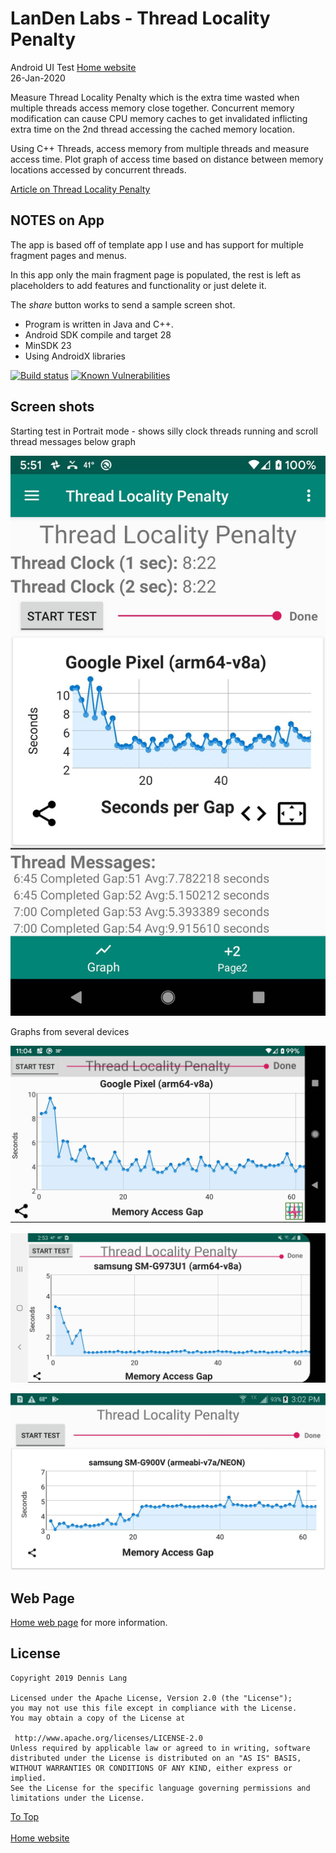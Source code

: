 
# LanDen Labs - Thread Locality Penalty 
Android UI Test  [Home website](http://landenlabs.com/android/index.html)  
26-Jan-2020
  
Measure Thread Locality Penalty which is the extra time wasted when multiple threads access memory close together.  Concurrent memory modification can cause CPU memory caches to get invalidated inflicting extra time on the 2nd thread accessing the cached memory location.

Using C++ Threads, access memory from multiple threads and measure access time. Plot graph of access time based on distance between memory locations accessed by concurrent threads.

[Article on Thread Locality Penalty](http://landenlabs.com/code/locality.html)

## NOTES on App

The app is based off of template app I use and has support for multiple fragment pages and menus.

In this app only the main fragment page is populated, the rest is left as placeholders to add features and functionality or just delete it. 

The *share* button works to send a sample screen shot. 

* Program is written in Java and C++.
* Android SDK compile and target 28
* MinSDK 23
* Using AndroidX libraries

  
[![Build status](https://travis-ci.org/landenlabs/all-ThreadPenalty.svg?branch=master)](https://travis-ci.org/landenlabs/all-ThreadPenalty)
[![Known Vulnerabilities](https://snyk.io/test/github/landenlabs/all-ThreadPenalty/badge.svg)](https://snyk.io/test/github/landenlabs/all-ThreadPenalty)


## Screen shots

Starting test in Portrait mode - shows silly clock threads running and scroll thread messages below graph


![Test running](https://raw.githubusercontent.com/landenlabs/all-ThreadPenalty/master/screenshots/test-portrait-running-3.jpg)


Graphs from several devices


![Pixel 1](https://raw.githubusercontent.com/landenlabs/all-ThreadPenalty/master/screenshots/pixel1-landscape-done.jpg)

![Galaxy S10](https://raw.githubusercontent.com/landenlabs/all-ThreadPenalty/master/screenshots/galaxy-s10-landscape-done.jpg)

![Galaxy s5](https://raw.githubusercontent.com/landenlabs/all-ThreadPenalty/master/screenshots/galaxy-s5-landscape-done.jpg)


## Web Page  
  
[Home web page](http://landenlabs.com/android/index.html) for more information.  
  
## License  
  
```  
Copyright 2019 Dennis Lang  
  
Licensed under the Apache License, Version 2.0 (the "License");  
you may not use this file except in compliance with the License.  
You may obtain a copy of the License at  
  
 http://www.apache.org/licenses/LICENSE-2.0  
Unless required by applicable law or agreed to in writing, software  
distributed under the License is distributed on an "AS IS" BASIS,  
WITHOUT WARRANTIES OR CONDITIONS OF ANY KIND, either express or implied.  
See the License for the specific language governing permissions and  
limitations under the License.  
```   
  
[To Top](#table)  
<br>[Home website](http://landenlabs.com/android/index.html)

